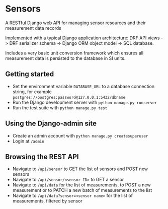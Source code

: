 # Sensors
A RESTful Django web API for managing sensor resources and their measurement data records

Implemented with a typical Django application architecture: DRF API views -> DRF serializer schema -> Django ORM object model -> SQL database.

Includes a very basic unit conversion framework which ensures all measurement data is persisted to the database in SI units.

## Getting started

- Set the environment variable `DATABASE_URL` to a database connection string, for example `postgres://postgres:password@127.0.0.1:5432/dbname`
- Run the Django development server with `python manage.py runserver`
- Run the test suite with `python manage.py test`

## Using the Django-admin site

- Create an admin account with `python manage.py createsuperuser`
- Login at `/admin`

## Browsing the REST API

- Navigate to `/api/sensor` to GET the list of sensors and POST new sensors
- Navigate to `/api/sensor/<sensor ID>` to GET a sensor
- Navigate to `/api/data` for the list of measurements, to POST a new measurement or to PATCH a new batch of measurements to the list
- Navigate to `/api/data?sensor=<sensor name>` for the list of measurements, filtered by sensor
